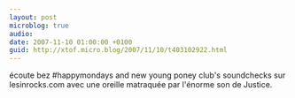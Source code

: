 ```yaml
---
layout: post
microblog: true
audio: 
date: 2007-11-10 01:00:00 +0100
guid: http://xtof.micro.blog/2007/11/10/t403102922.html
---
```

écoute bez #happymondays and new young poney club's soundchecks sur lesinrocks.com avec une oreille matraquée par l'énorme son de Justice.
